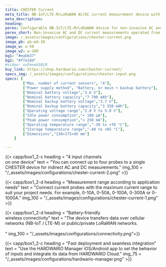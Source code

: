 ```yaml
---
title: CHESTER Current
meta_title: NB-IoT/LTE-M/LoRaWAN AC/DC current measurement device with current clamps
meta_description:
heading: 
perex: Configurable NB-IoT/LTE-M/LoRaWAN device for non-invasive AC and DC current measurements operated from battery or mains and battery backup.
perex_short: Non-invasive AC and DC current measurements operated from battery or mains.
image: /_assets/images/configurations/chester-current.png
image_pb: pb-md-30
image_w: w-50
image_w2: w-100
bg1: "#eabb37"
bg2: "#ffe18d"
#video: nxFmnek50LM
buy_link: https://shop.hardwario.com/chester-current/
specs_img: /_assets/images/configurations/chester-input.png
specs: [
        ["Max. number of current sensors", "4"],
        ["Power supply method", "Battery, or main + backup battery"],
        ["Nominal battery voltage","3.6 V"],
        ["Nominal battery capacity","7 700 mAh"],
        ["Nominal backup battery voltage","3.7 V"],
        ["Nominal backup battery capacity","3 350 mAh"],
        ["Operating voltage range","2.0 V to 5.0 V"],
        ["Idle power consumption","< 180 μA"],
        ["Peak power consumption","< 250 mA"],
        ["Operating temperature range","-30 to +70 °C"],
        ["Storage temperature range","-40 to +85 °C"],
        ["Dimensions","130×175×45 mm"]
    ]

---
```


{{< capp/box1_2-c heading = "4 input channels<br/> on one device" text = "You can connect up to four probes to a single CHESTER device for indirect AC and DC measurements." img_100 = "/_assets/images/configurations/chester-current-2.png" >}}

{{< capp/box1_2-d heading = "Measurement range according to application needs" text = "Connect current probes with the maximum current range to suit your project needs. For example, 0-10A, 0-50A, 0-100A, 0-300A or 0-1000A." img_100 = "/_assets/images/configurations/chester-current-1.png" >}}

{{< capp/box1_2-d heading = "Battery-friendly<br/> wireless connectivity" text = "The device transfers data over cellular networks (NB-IoT / LTE-M) or public/private LoRaWAN networks.<br/><br/>" img_100 = "/_assets/images/configurations/connectivity.png">}}

{{< capp/box1_2-c heading = "Fast deployment and seamless integration" text = "Use the HARDWARIO Manager iOS/Android app to set the behavior of inputs and integrate its data from HARDWARIO Cloud." img_75 = "/_assets/images/configurations/hardwario-manager.png" >}}
